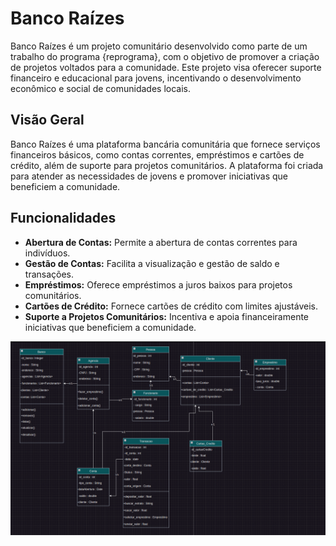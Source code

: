 # Banco Raízes

Banco Raízes é um projeto comunitário desenvolvido como parte de um trabalho do programa {reprograma}, com o objetivo de promover a criação de projetos voltados para a comunidade. Este projeto visa oferecer suporte financeiro e educacional para jovens, incentivando o desenvolvimento econômico e social de comunidades locais.

## Visão Geral

Banco Raízes é uma plataforma bancária comunitária que fornece serviços financeiros básicos, como contas correntes, empréstimos e cartões de crédito, além de suporte para projetos comunitários. A plataforma foi criada para atender as necessidades de jovens e promover iniciativas que beneficiem a comunidade.

## Funcionalidades

- **Abertura de Contas:** Permite a abertura de contas correntes para indivíduos.
- **Gestão de Contas:** Facilita a visualização e gestão de saldo e transações.
- **Empréstimos:** Oferece empréstimos a juros baixos para projetos comunitários.
- **Cartões de Crédito:** Fornece cartões de crédito com limites ajustáveis.
- **Suporte a Projetos Comunitários:** Incentiva e apoia financeiramente iniciativas que beneficiem a comunidade.

![Diagrama UML](img/diagramaBanco.png)
